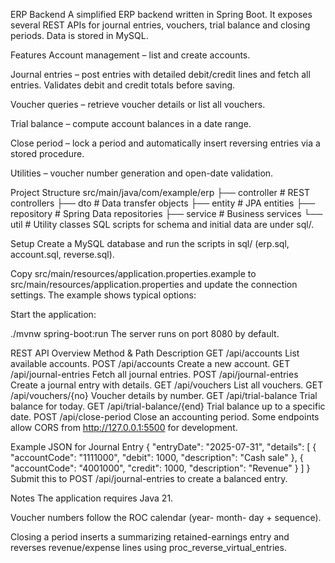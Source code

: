 ERP Backend
A simplified ERP backend written in Spring Boot.
It exposes several REST APIs for journal entries, vouchers, trial balance
and closing periods. Data is stored in MySQL.

Features
Account management – list and create accounts.

Journal entries – post entries with detailed debit/credit lines and fetch all entries. Validates debit and credit totals before saving.

Voucher queries – retrieve voucher details or list all vouchers.

Trial balance – compute account balances in a date range.

Close period – lock a period and automatically insert reversing entries via a stored procedure.

Utilities – voucher number generation and open-date validation.

Project Structure
src/main/java/com/example/erp
├── controller  # REST controllers
├── dto         # Data transfer objects
├── entity      # JPA entities
├── repository  # Spring Data repositories
├── service     # Business services
└── util        # Utility classes
SQL scripts for schema and initial data are under sql/.

Setup
Create a MySQL database and run the scripts in sql/
(erp.sql, account.sql, reverse.sql).

Copy src/main/resources/application.properties.example
to src/main/resources/application.properties
and update the connection settings. The example shows typical options:

Start the application:

./mvnw spring-boot:run
The server runs on port 8080 by default.

REST API Overview
Method & Path	Description
GET /api/accounts	List available accounts.
POST /api/accounts	Create a new account.
GET /api/journal-entries	Fetch all journal entries.
POST /api/journal-entries	Create a journal entry with details.
GET /api/vouchers	List all vouchers.
GET /api/vouchers/{no}	Voucher details by number.
GET /api/trial-balance	Trial balance for today.
GET /api/trial-balance/{end}	Trial balance up to a specific date.
POST /api/close-period	Close an accounting period.
Some endpoints allow CORS from http://127.0.0.1:5500 for development.

Example JSON for Journal Entry
{
  "entryDate": "2025-07-31",
  "details": [
    {
      "accountCode": "1111000",
      "debit": 1000,
      "description": "Cash sale"
    },
    {
      "accountCode": "4001000",
      "credit": 1000,
      "description": "Revenue"
    }
  ]
}
Submit this to POST /api/journal-entries to create a balanced entry.

Notes
The application requires Java 21.

Voucher numbers follow the ROC calendar (year- month- day + sequence).

Closing a period inserts a summarizing retained-earnings entry and reverses revenue/expense lines using proc_reverse_virtual_entries.
